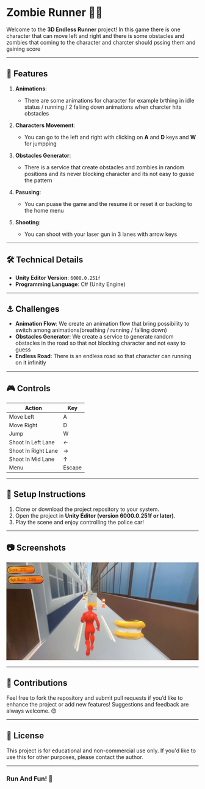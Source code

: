 # Zombie Runner 🦸‍♂️
Welcome to the **3D Endless Runner** project! In this game there is one character that can move left and right and there is some obstacles and zombies that coming to the character and charcter should pssing them and gaining score

---

## 🚀 Features

1. **Animations**:
   - There are some animations for character for example brthing in idle status / running / 2 faliing down animations when charcter hits obstacles

2. **Characters Movement**:
   - You can go to the left and right with clicking on **A** and **D** keys and **W** for jumpping
 
3. **Obstacles Generator**:
   - There is a service that create obstacles and zombies in random positions and its never blocking character and its not easy to gusse the pattern

4. **Pasusing**:
   - You can puase the game and the resume it or reset it or backing to the home menu
  
4. **Shooting**:
   - You can shoot with your laser gun in 3 lanes with arrow keys
   

---

## 🛠️ Technical Details

- **Unity Editor Version**: `6000.0.251f`
- **Programming Language**: C# (Unity Engine)

---

## ⚓ Challenges

- **Animation Flow**: We create an animation flow that bring possibility to switch among animations(breathing / running / falling down)
- **Obstacles Generator**: We create a service to generate random obstacles in the road so that not blocking character and not easy to guess
- **Endless Road**: There is an endless road so that character can running on it infinitly

---

## 🎮 Controls

| **Action**                | **Key**            |
|---------------------------|--------------------|
| Move Left                 | A                  |
| Move Right                | D                  |
| Jump                      | W                  |
| Shoot In Left Lane        | ←                  |
| Shoot In Right Lane       | →                  |
| Shoot In Mid Lane         | ↑                  |
| Menu                      | Escape             |

---

## 🔧 Setup Instructions

1. Clone or download the project repository to your system.
2. Open the project in **Unity Editor (version 6000.0.251f or later)**.
3. Play the scene and enjoy controlling the police car!

---

## 📷 Screenshots
![Game scene](screenshot.png)

---

## 🤝 Contributions

Feel free to fork the repository and submit pull requests if you’d like to enhance the project or add new features! Suggestions and feedback are always welcome. 😊

---

## 📄 License

This project is for educational and non-commercial use only. If you'd like to use this for other purposes, please contact the author.

---

### Run And Fun! 🚦
